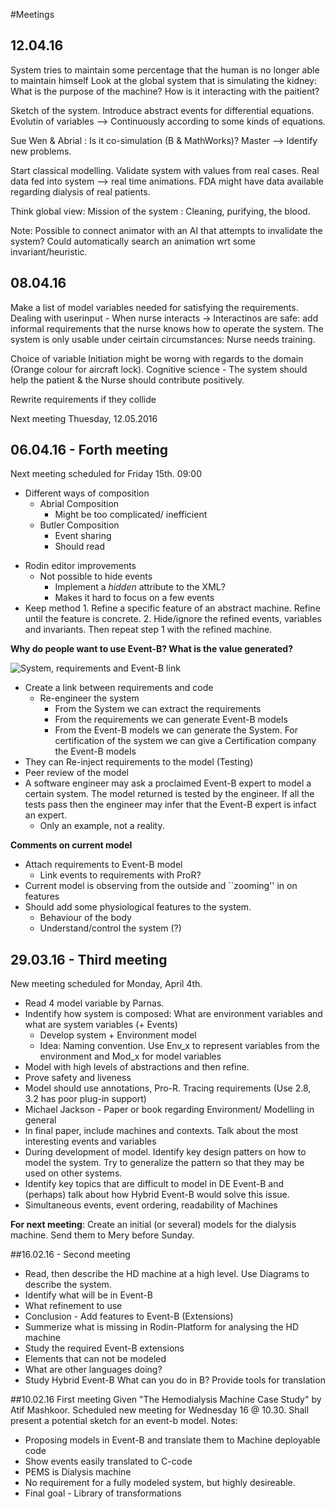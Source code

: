 #Meetings

## 12.04.16
System tries to maintain some percentage that the human is no longer able to maintain himself
Look at the global system that is simulating the kidney: What is the purpose of the machine? How is it interacting with the paitient?

Sketch of the system.
Introduce abstract events for differential equations. Evolutin of variables --> Continuously according to some kinds of equations. 

Sue Wen & Abrial : Is it co-simulation (B & MathWorks)?
Master --> Identify new problems. 

Start classical modelling. Validate system with values from real cases. Real data fed into system --> real time animations. FDA might have data available regarding dialysis of real patients.

Think global view: Mission of the system : Cleaning, purifying, the blood.

Note: Possible to connect animator with an AI that attempts to invalidate the system? Could automatically search an animation wrt some invariant/heuristic. 

## 08.04.16
Make a list of model variables needed for satisfying the requirements. 
Dealing with userinput - When nurse interacts -> Interactinos are safe: add informal requirements that the nurse knows how to operate the system. The system is only usable under ceirtain circumstances: Nurse needs training.

Choice of variable Initiation might be worng with regards to the domain (Orange colour for aircraft lock).
Cognitive science - The system should help the patient & the Nurse should contribute positively.

Rewrite requirements if they collide

Next meeting Thuesday, 12.05.2016

## 06.04.16 - Forth meeting

Next meeting scheduled for Friday 15th. 09:00

 - Different ways of composition
	* Abrial Composition
		* Might be too complicated/ inefficient
	* Butler Composition
		* Event sharing
		* Should read
* Rodin editor improvements
	* Not possible to hide events
		* Implement a *hidden* attribute to the XML?
		* Makes it hard to focus on a few events
* Keep method
         1. Refine a specific feature of an abstract machine. Refine until the feature is concrete. 
         2. Hide/ignore the refined events, variables and invariants. Then repeat step 1 with the refined machine.

**Why  do people want to use Event-B? What is the value generated?**

![System, requirements and Event-B link][SRB]
 - Create a link between requirements and code
	 - Re-engineer the system
		 - From the System we can extract the requirements
		 - From the requirements we can generate Event-B models
		 - From the Event-B models we can generate the System.
For certification of the system we can give a Certification company the Event-B models
 - They can Re-inject requirements to the model (Testing)
 - Peer review of the model
 - A software engineer may ask a proclaimed Event-B expert to model a certain system. The model returned is tested by the engineer. If all the tests pass then the engineer may infer that the Event-B expert is infact an expert.
	 - Only an example, not a reality.
 
**Comments on current model**

 - Attach requirements to Event-B model
	 - Link events to requirements with ProR?
 - Current model is observing from the outside and ``zooming'' in on features
 - Should add some physiological features to the system.
	 - Behaviour of the body
	 - Understand/control the system (?)

## 29.03.16 - Third meeting
New meeting scheduled for Monday, April 4th.
* Read 4 model variable by Parnas.
* Indentify how system is composed: What are environment variables and what are system variables (+ Events)
  * Develop system + Environment model
  * Idea: Naming convention. Use Env_x to represent variables from the environment and Mod_x for model variables
* Model with high levels of abstractions and then refine.
* Prove safety and liveness
* Model should use annotations, Pro-R. Tracing requirements (Use 2.8, 3.2 has poor plug-in support)
* Michael Jackson - Paper or book regarding Environment/ Modelling in general
* In final paper, include machines and contexts. Talk about the most interesting events and variables
* During development of model. Identify key design patters on how to model the system. Try to generalize the pattern so that they may be used on other systems.
* Identify key topics that are difficult to model in DE Event-B and (perhaps) talk about how Hybrid Event-B would solve this issue.
 * Simultaneous events, event ordering, readability of Machines
 
 **For next meeting**: Create an initial (or several) models for the dialysis machine. Send them to Mery before Sunday.

##16.02.16 - Second meeting 
* Read, then describe the HD machine at a high level. Use Diagrams to describe the system.
* Identify what will be in Event-B
* What refinement to use
* Conclusion - Add features to Event-B (Extensions)
* Summerize what is missing in Rodin-Platform for analysing the HD machine
* Study the required Event-B extensions
 * Elements that can not be modeled
  * What are other languages doing?
  * Study Hybrid Event-B
What can you do in B?
Provide tools for translation

##10.02.16 First meeting 
Given "The Hemodialysis Machine Case Study" by Atif Mashkoor. Scheduled new meeting for Wednesday 16 @ 10.30. Shall present a potential sketch for an event-b model.
Notes:
* Proposing models in Event-B and translate them to Machine deployable code
* Show events easily translated to C-code
* PEMS is Dialysis machine
* No requirement for a fully modeled system, but highly desireable.
* Final goal - Library of transformations
 
[SRB]: https://raw.githubusercontent.com/AndersCan/EventB-Thesis/master/report/latex/plantuml/SRB.png "System, Requirements and Event-B"
